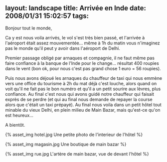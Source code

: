 layout: landscape
title: Arrivée en Inde
date: 2008/01/31 15:02:57
tags:
---

Bonjour tout le monde,

Ca y est nous voila arrivés, le vol s'est très bien passé, et l'arrivée à l'aéroport était assez mouvementée... même à 1h du matin vous n'imaginez pas le monde qu'il peut y avoir dans l'aéroport de Delhi.

Premier passage obligé par arnaques et compagnie, il ne faut même pas faire confiance à la banque de l'Inde pour le change... résultat 400 roupies dans le vent (bon ok, pour nous c'est pas grand chose 1 euro = 56 roupies).

Puis nous avons déjoué les arnaques du chauffeur de taxi qui nous emmène vers une office du tourisme à 2h du mat déjà c'est louche, alors quand on voit qu'il ne fait pas le bon numéro et qu'il a un petit sourire aux lèvres, plus confiance. Au final c'est nous qui avons guidé notre chauffeur qui faisait exprès de se perdre (et qui au final nous demande de repayer la course alors que c'était un taxi prépayé).
Au final nous voila dans un petit hôtel tout minable du vieux Delhi, en plein milieu de Main Bazar, mais qu'est-ce qu'on est heureux...

A bientôt.

{% asset_img hotel.jpg Une petite photo de l'interieur de l'hôtel %}

{% asset_img magasin.jpg Une boutique de main bazar %}

{% asset_img rue.jpg L'artère de main bazar, vue de devant l'hôtel %}
